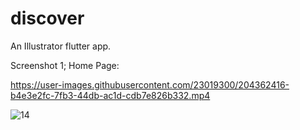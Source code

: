 # discover
An Illustrator flutter app. 

Screenshot 1; Home Page: 

https://user-images.githubusercontent.com/23019300/204362416-b4e3e2fc-7fb3-44db-ac1d-cdb7e826b332.mp4

![14](https://user-images.githubusercontent.com/23019300/204362565-e9308554-a1c8-4eee-83d7-348749fa2f5d.jpg)
